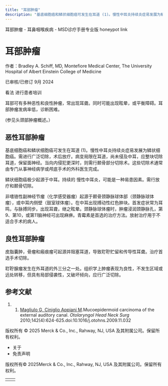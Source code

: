 ```yaml
---
title: "耳部肿瘤"
description: "基底细胞癌和鳞状细胞癌可发生在耳道 (1)。慢性中耳炎持续炎症易发展为鳞状细胞癌。需进行广泛切除，术后放疗。病变局限在耳道，尚未侵及中耳，应整块切除耳道，保留面神经。当向内侵犯更深时，则需行颞骨部分切除术。这些切除术通常由专门从事神经病学或颅底手术的外科医生完成。"
---
```


﻿耳部肿瘤 \- 耳鼻咽喉疾病 \- MSD诊疗手册专业版 honeypot link

# 耳部肿瘤

作者：Bradley A. Schiff, MD, Montefiore Medical Center, The University Hospital of Albert Einstein College of
Medicine

已审核/已修订 9月 2024

看法 进行患者培训

耳部可有多种恶性和良性肿瘤，常出现耳聋。同时可能出现眩晕，或平衡障碍。耳部肿瘤发病率低，诊断困难。

(参见头颈部肿瘤概述。）

## 恶性耳部肿瘤

基底细胞癌和鳞状细胞癌可发生在耳道 (1)。慢性中耳炎持续炎症易发展为鳞状细胞癌。需进行广泛切除，术后放疗。病变局限在耳道，尚未侵及中耳，应整块切除耳道，保留面神经。当向内侵犯更深时，则需行颞骨部分切除术。这些切除术通常由专门从事神经病学或颅底手术的外科医生完成。

鳞状细胞癌极少起源于中耳。持续的 慢性中耳炎，可能是一种易患因素。需行放疗和颞骨切除。

非嗜铬性副神经节瘤（化学感受器瘤）起源于颞骨颈静脉球体部（颈静脉球体瘤），或中耳内侧壁（鼓室球体瘤）。在中耳出现搏动性红色肿块。首发症状常为耳鸣，与脉搏同步。出现耳聋，继之眩晕。颈静脉球体瘤时，肿瘤浸润颈静脉孔，第9、第10，或第11脑神经可出现麻痹。青霉素是首选的治疗方法。放射治疗用于不适合手术的病人。

## 良性耳部肿瘤

皮脂囊肿，骨瘤和瘢痕瘤可起源并阻塞耳道，导致耵聍贮留和传导性耳聋。治疗首选手术切除。

耵聍腺瘤发生在外耳道的外三分之一处。组织学上肿瘤表现为良性，不发生区域或远处转移，但具有局部侵袭性，又破坏倾向，应行广泛切除。

## 参考文献

1. 1. [Magliulo G, Ciniglio Appiani M](https://pubmed.ncbi.nlm.nih.gov/20304291/).Mucoepidermoid carcinoma of the external auditory canal. _Otolaryngol Head Neck Surg_ 2010;142(4):624-625.doi:10.1016/j.otohns.2009.11.032




版权所有 © 2025
Merck & Co., Inc., Rahway, NJ, USA 及其附属公司。保留所有权利。

- 关于
- 免责声明

版权所有© 2025Merck & Co., Inc., Rahway, NJ, USA 及其附属公司。保留所有权利。

|     |     |
| --- | --- |
|  |  |